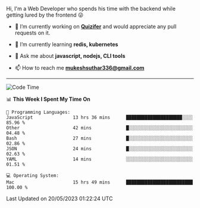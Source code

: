Hi, I'm a Web Developer who spends his time with the backend while getting lured by the frontend 😜

- 🔭 I’m currently working on **[Quizifer](https://github.com/SutharMukesh/Quizifer/)** and would appreciate any pull requests on it.

- 🌱 I’m currently learning **redis, kubernetes**

- 💬 Ask me about **javascript, nodejs, CLI tools**

- 📫 How to reach me **mukeshsuthar336@gmail.com**

---
<!--START_SECTION:waka-->
![Code Time](http://img.shields.io/badge/Code%20Time-2%2C305%20hrs%2045%20mins-blue)

📊 **This Week I Spent My Time On** 

```text
💬 Programming Languages: 
JavaScript               13 hrs 36 mins      █████████████████████░░░░   85.96 % 
Other                    42 mins             █░░░░░░░░░░░░░░░░░░░░░░░░   04.48 % 
Bash                     27 mins             █░░░░░░░░░░░░░░░░░░░░░░░░   02.86 % 
JSON                     24 mins             █░░░░░░░░░░░░░░░░░░░░░░░░   02.63 % 
YAML                     14 mins             ░░░░░░░░░░░░░░░░░░░░░░░░░   01.51 % 

💻 Operating System: 
Mac                      15 hrs 49 mins      █████████████████████████   100.00 % 
```


 Last Updated on 20/05/2023 01:22:24 UTC
<!--END_SECTION:waka-->
